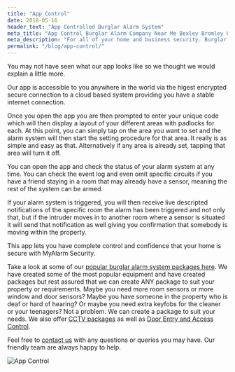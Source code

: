 ```yaml
---
title: "App Control"
date: 2018-05-16
header_text: "App Controlled Burglar Alarm System"
meta_title: "App Control Burglar Alarm Company Near Me Bexley Bromley Orpington - MyAlarm Security"
meta_description: "For all of your home and business security. Burglar Alarm Servicing, Burglar Alarm Installation, Alarm Battery and CCTV. Call 020 8302 4065 or email us."
permalink: "/blog/app-control/"
---
```


You may not have seen what our app looks like so we thought we would explain a little more.

Our app is accessible to you anywhere in the world via the higest encrypted secure connection to a cloud based system providing you have a stable internet connection.

Once you open the app you are then prompted to enter your unique code which will then display a layout of your different areas with padlocks for each. At this point, you can simply tap on the area you want to set and the alarm system will then start the setting procedure for that area. It really is as simple and easy as that. Alternatively if any area is already set, tapping that area will turn it off.

You can open the app and check the status of your alarm system at any time. You can check the event log and even omit specific circuits if you have a friend staying in a room that may already have a sensor, meaning the rest of the system can be armed.

If your alarm system is triggered, you will then receive live descripted notifications of the specific room the alarm has been triggered and not only that, but if the intruder moves in to another room where a sensor is situated it will send that notification as well giving you confirmation that somebody is moving within the property.

This app lets you have complete control and confidence that your home is secure with MyAlarm Security.

Take a look at some of our [popular burglar alarm system packages here](/categories/burglar-alarms/). We have created some of the most popular equipment and have created packages but rest assured that we can create ANY package to suit your property or requirements. Maybe you need more room sensors or more window and door sensors? Maybe you have someone in the property who is deaf or hard of hearing? Or maybe you need extra keyfobs for the cleaner or your teenagers? Not a problem. We can create a package to suit your needs. We also offer [CCTV packages](/categories/cctv/) as well as [Door Entry and Access Control](/categories/access-control/).

Feel free to [contact us](/contact/) with any questions or queries you may have. Our friendly team are always happy to help.

![App Control](https://res.cloudinary.com/kbs/image/upload/vqffat6itovowu9wnoiy.jpg)
